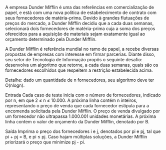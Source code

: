 A empresa Dunder Mifflin é uma das referências em comercialização de papel, e está com uma nova política de estabelecimento de contrato com seus fornecedores de matéria-prima. Devido à grandes flutuações de preços do mercado, a Dunder Mifflin decidiu que a cada duas semanas, selecionará dois fornecedores de matéria-prima cuja a soma dos preços oferecidos para a aquisição de materiais sejam exatamente igual ao orçamento determinado pela Dunder Mifflin.

A Dunder Mifflin é referência mundial no ramo de papel, a recebe diversas propostas de empresas com interesse em firmar parcerias. Diante disso, seu setor de Tecnologia de Informação propôs o seguinte desafio: desenvolva um algoritmo que retorne, a cada duas semanas, quais são os fornecedores escolhidos que respeitem a restrição estabelecida acima.

Detalhe: dado um quantidade de n fornecedores, seu algoritmo deve ter O(nlogn).

Entrada
Cada caso de teste inicia com o número de fornecedores, indicado por n, em que 2 ≤ n ≤ 10.000. A próxima linha contém n inteiros, representando o preço de venda que cada fornecedor estipula para a encomenda solicitada pela Dunder Mifflin. O preço de venda divulgado por um fornecedor não ultrapassa 1.000.001 unidades monetárias. A próxima linha contem o valor de orçamento da Dunder Mifflin, denotado por B.

Saída
Imprima o preço dos fornecedores i e j, denotados por pi e pj, tal que pi + pj = B, e pi ≤ pj. Caso hajam múltiplas soluções, a Dunder Mifflin priorizará o preço que minimize pj - pi.